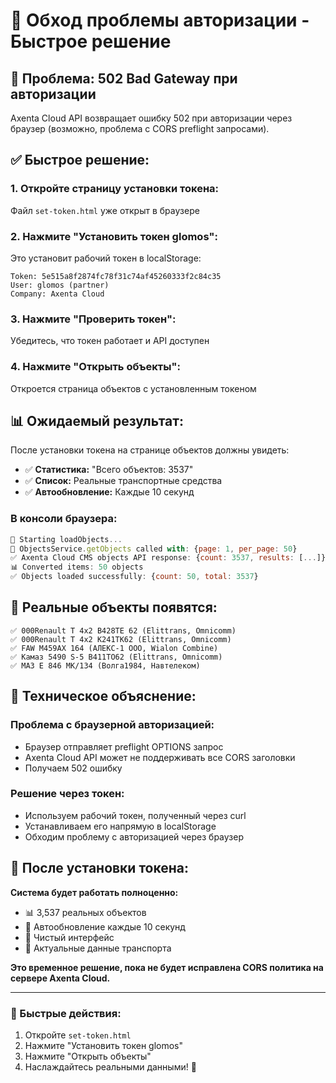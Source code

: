 # 🔧 Обход проблемы авторизации - Быстрое решение

## 🎯 Проблема: 502 Bad Gateway при авторизации

Axenta Cloud API возвращает ошибку 502 при авторизации через браузер (возможно, проблема с CORS preflight запросами).

## ✅ Быстрое решение:

### 1. **Откройте страницу установки токена:**
Файл `set-token.html` уже открыт в браузере

### 2. **Нажмите "Установить токен glomos":**
Это установит рабочий токен в localStorage:
```
Token: 5e515a8f2874fc78f31c74af45260333f2c84c35
User: glomos (partner)
Company: Axenta Cloud
```

### 3. **Нажмите "Проверить токен":**
Убедитесь, что токен работает и API доступен

### 4. **Нажмите "Открыть объекты":**
Откроется страница объектов с установленным токеном

## 📊 Ожидаемый результат:

После установки токена на странице объектов должны увидеть:
- ✅ **Статистика:** "Всего объектов: 3537"
- ✅ **Список:** Реальные транспортные средства
- ✅ **Автообновление:** Каждые 10 секунд

### В консоли браузера:
```javascript
🔄 Starting loadObjects...
🚀 ObjectsService.getObjects called with: {page: 1, per_page: 50}
✅ Axenta Cloud CMS objects API response: {count: 3537, results: [...]}
📊 Converted items: 50 objects
✅ Objects loaded successfully: {count: 50, total: 3537}
```

## 🎉 Реальные объекты появятся:

```
✅ 000Renault T 4x2 В428ТЕ 62 (Elittrans, Omnicomm)
✅ 000Renault T 4x2 К241ТК62 (Elittrans, Omnicomm)
✅ FAW М459АХ 164 (АЛЕКС-1 ООО, Wialon Combine)
✅ Камаз 5490 S-5 В411ТО62 (Elittrans, Omnicomm)
✅ МАЗ Е 846 МК/134 (Волга1984, Навтелеком)
```

## 🔧 Техническое объяснение:

### Проблема с браузерной авторизацией:
- Браузер отправляет preflight OPTIONS запрос
- Axenta Cloud API может не поддерживать все CORS заголовки
- Получаем 502 ошибку

### Решение через токен:
- Используем рабочий токен, полученный через curl
- Устанавливаем его напрямую в localStorage
- Обходим проблему с авторизацией через браузер

## 🚀 После установки токена:

**Система будет работать полноценно:**
- 📊 3,537 реальных объектов
- 🔄 Автообновление каждые 10 секунд
- 📱 Чистый интерфейс
- 🚛 Актуальные данные транспорта

**Это временное решение, пока не будет исправлена CORS политика на сервере Axenta Cloud.**

---

### 🔗 Быстрые действия:
1. Откройте `set-token.html`
2. Нажмите "Установить токен glomos"
3. Нажмите "Открыть объекты"
4. Наслаждайтесь реальными данными! 🎉
